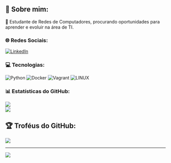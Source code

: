 ## 💫 Sobre mim:
🔭 Estudante de Redes de Computadores, procurando oportunidades para aprender e evoluir na área de TI.


### 🌐 Redes Sociais:
[![LinkedIn](https://img.shields.io/badge/LinkedIn-%230077B5.svg?logo=linkedin&logoColor=white)](https://linkedin.com/in/jreinaldosilva) 

### 💻 Tecnologias:
![Python](https://img.shields.io/badge/python-3670A0?style=for-the-badge&logo=python&logoColor=ffdd54) ![Docker](https://img.shields.io/badge/docker-%230db7ed.svg?style=for-the-badge&logo=docker&logoColor=white) ![Vagrant](https://img.shields.io/badge/vagrant-%231563FF.svg?style=for-the-badge&logo=vagrant&logoColor=white) ![LINUX](https://img.shields.io/badge/Linux-FCC624?style=for-the-badge&logo=linux&logoColor=black)

### 📊 Estatísticas do GitHub:
![](https://github-readme-stats.vercel.app/api?username=mr-reinaldo&theme=vue-dark&hide_border=false&include_all_commits=true&count_private=true)<br/>
![](https://github-readme-stats.vercel.app/api/top-langs/?username=mr-reinaldo&theme=vue-dark&hide_border=false&include_all_commits=true&count_private=true&layout=compact)

## 🏆 Troféus do GitHub:
![](https://github-profile-trophy.vercel.app/?username=mr-reinaldo&theme=nord&no-frame=false&no-bg=false&margin-w=4)

---
[![](https://visitcount.itsvg.in/api?id=mr-reinaldo&icon=0&color=8)](https://visitcount.itsvg.in)

<!-- Proudly created with GPRM ( https://gprm.itsvg.in ) -->
